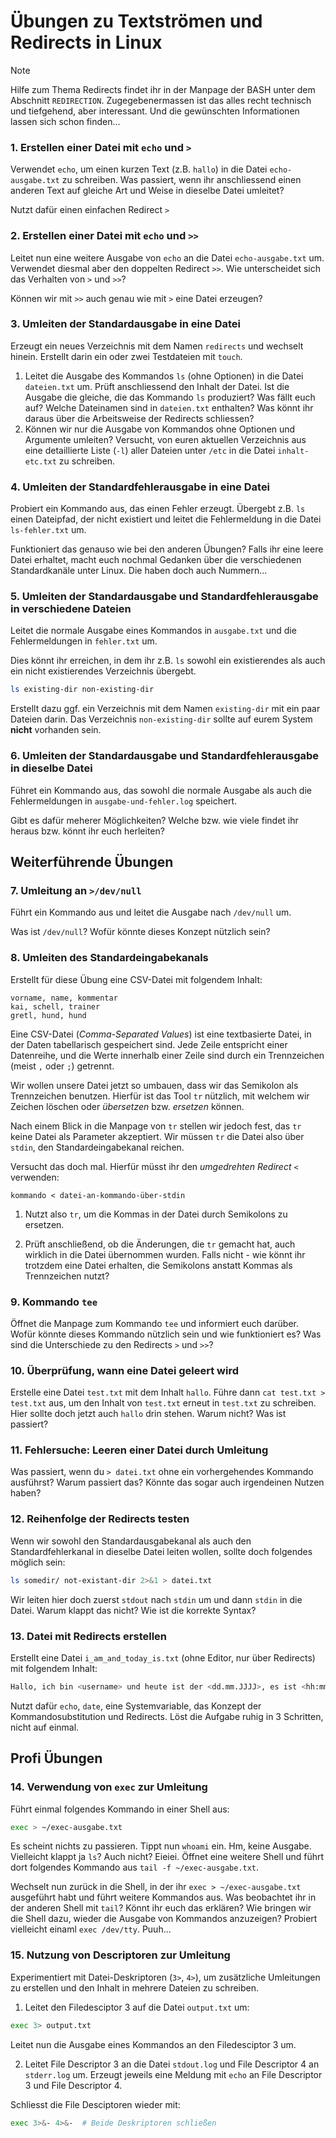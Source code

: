# Übungen zu Textströmen und Redirects in Linux

> [!NOTE]
> Hilfe zum Thema Redirects findet ihr in der Manpage der BASH unter dem Abschnitt `REDIRECTION`. Zugegebenermassen ist das alles recht technisch und tiefgehend, aber interessant. Und die gewünschten Informationen lassen sich schon finden...

### 1. Erstellen einer Datei mit `echo` und `>`
Verwendet `echo`, um einen kurzen Text (z.B. `hallo`) in die Datei `echo-ausgabe.txt` zu schreiben. Was passiert, wenn ihr anschliessend einen anderen Text auf gleiche Art und Weise in dieselbe Datei umleitet?

Nutzt dafür einen einfachen Redirect `>`

### 2. Erstellen einer Datei mit `echo` und `>>`
Leitet nun eine weitere Ausgabe von `echo` an die Datei `echo-ausgabe.txt` um. Verwendet diesmal aber den doppelten Redirect `>>`. Wie unterscheidet sich das Verhalten von `>` und `>>`?

Können wir mit `>>` auch genau wie mit `>` eine Datei erzeugen?

### 3. Umleiten der Standardausgabe in eine Datei
Erzeugt ein neues Verzeichnis mit dem Namen `redirects` und wechselt hinein. Erstellt darin ein oder zwei Testdateien mit `touch`.

1. Leitet die Ausgabe des Kommandos `ls` (ohne Optionen) in die Datei `dateien.txt` um. Prüft anschliessend den Inhalt der Datei. 
Ist die Ausgabe die gleiche, die das Kommando `ls` produziert? Was fällt euch auf? Welche Dateinamen sind in `dateien.txt` enthalten? Was könnt ihr daraus über die Arbeitsweise der Redirects schliessen?
2. Können wir nur die Ausgabe von Kommandos ohne Optionen und Argumente umleiten? Versucht, von euren aktuellen Verzeichnis aus eine detaillierte Liste (`-l`) aller Dateien unter `/etc` in die Datei `inhalt-etc.txt` zu schreiben.

### 4. Umleiten der Standardfehlerausgabe in eine Datei
Probiert ein Kommando aus, das einen Fehler erzeugt. Übergebt z.B. `ls` einen Dateipfad, der nicht existiert und leitet die Fehlermeldung in die Datei `ls-fehler.txt` um.

Funktioniert das genauso wie bei den anderen Übungen? Falls ihr eine leere Datei erhaltet, macht euch nochmal Gedanken über die verschiedenen Standardkanäle unter Linux. Die haben doch auch Nummern...

### 5. Umleiten der Standardausgabe und Standardfehlerausgabe in verschiedene Dateien
Leitet die normale Ausgabe eines Kommandos in `ausgabe.txt` und die Fehlermeldungen in `fehler.txt` um.

Dies könnt ihr erreichen, in dem ihr z.B. `ls` sowohl ein existierendes als auch ein nicht existierendes Verzeichnis übergebt. 
```bash
ls existing-dir non-existing-dir
```
Erstellt dazu ggf. ein Verzeichnis mit dem Namen `existing-dir` mit ein paar Dateien darin. Das Verzeichnis `non-existing-dir` sollte auf eurem System **nicht** vorhanden sein.

### 6. Umleiten der Standardausgabe und Standardfehlerausgabe in dieselbe Datei
Führet ein Kommando aus, das sowohl die normale Ausgabe als auch die Fehlermeldungen in `ausgabe-und-fehler.log` speichert.

Gibt es dafür meherer Möglichkeiten? Welche bzw. wie viele findet ihr heraus bzw. könnt ihr euch herleiten?

## Weiterführende Übungen

### 7. Umleitung an `>/dev/null`
Führt ein Kommando aus und leitet die Ausgabe nach `/dev/null` um. 

Was ist `/dev/null`? Wofür könnte dieses Konzept nützlich sein? 

### 8. Umleiten des Standardeingabekanals
Erstellt für diese Übung eine CSV-Datei mit folgendem Inhalt:
```csv
vorname, name, kommentar
kai, schell, trainer
gretl, hund, hund
```
Eine CSV-Datei (*Comma-Separated Values*) ist eine textbasierte Datei, in der Daten tabellarisch gespeichert sind. Jede Zeile entspricht einer Datenreihe, und die Werte innerhalb einer Zeile sind durch ein Trennzeichen (meist `,` oder `;`) getrennt.

Wir wollen unsere Datei jetzt so umbauen, dass wir das Semikolon als Trennzeichen benutzen. Hierfür ist das Tool `tr` nützlich, mit welchem wir Zeichen löschen oder *übersetzen* bzw. *ersetzen* können.

Nach einem Blick in die Manpage von `tr` stellen wir jedoch fest, das `tr` keine Datei als Parameter akzeptiert. Wir müssen `tr` die Datei also über `stdin`, den Standardeingabekanal reichen.

Versucht das doch mal. Hierfür müsst ihr den _umgedrehten Redirect_ `<` verwenden:
```
kommando < datei-an-kommando-über-stdin
```
1. Nutzt also `tr`, um die Kommas in der Datei durch Semikolons zu ersetzen.

2. Prüft anschließend, ob die Änderungen, die `tr` gemacht hat, auch wirklich in die Datei übernommen wurden. Falls nicht - wie könnt ihr trotzdem eine Datei erhalten, die Semikolons anstatt Kommas als Trennzeichen nutzt?

### 9. Kommando `tee`
Öffnet die Manpage zum Kommando `tee` und informiert euch darüber. Wofür könnte dieses Kommando nützlich sein und wie funktioniert es? Was sind die Unterschiede zu den Redirects `>` und `>>`?

### 10. Überprüfung, wann eine Datei geleert wird
Erstelle eine Datei `test.txt` mit dem Inhalt `hallo`. Führe dann `cat test.txt > test.txt` aus, um den Inhalt von `test.txt` erneut in `test.txt` zu schreiben. Hier sollte doch jetzt auch `hallo` drin stehen. Warum nicht? Was ist passiert?

### 11. Fehlersuche: Leeren einer Datei durch Umleitung
Was passiert, wenn du `> datei.txt` ohne ein vorhergehendes Kommando ausführst? Warum passiert das? Könnte das sogar auch irgendeinen Nutzen haben?

### 12. Reihenfolge der Redirects testen
Wenn wir sowohl den Standardausgabekanal als auch den Standardfehlerkanal in dieselbe Datei leiten wollen, sollte doch folgendes möglich sein:
```bash
ls somedir/ not-existant-dir 2>&1 > datei.txt
```
Wir leiten hier doch zuerst `stdout` nach `stdin` um und dann `stdin` in die Datei. Warum klappt das nicht? Wie ist die korrekte Syntax?

### 13. Datei mit Redirects erstellen
Erstellt eine Datei `i_am_and_today_is.txt` (ohne Editor, nur über Redirects) mit folgendem Inhalt:
```bash
Hallo, ich bin <username> und heute ist der <dd.mm.JJJJ>, es ist <hh:mm>.
```
Nutzt dafür `echo`, `date`, eine Systemvariable, das Konzept der Kommandosubstitution und Redirects. Löst die Aufgabe ruhig in 3 Schritten, nicht auf einmal.

## Profi Übungen

### 14. Verwendung von `exec` zur Umleitung

Führt einmal folgendes Kommando in einer Shell aus:
```bash
exec > ~/exec-ausgabe.txt
```
Es scheint nichts zu passieren. Tippt nun `whoami` ein. Hm, keine Ausgabe. Vielleicht klappt ja `ls`? Auch nicht? Eieiei. Öffnet eine weitere Shell und führt dort folgendes Kommando aus `tail -f ~/exec-ausgabe.txt`.

Wechselt nun zurück in die Shell, in der ihr `exec > ~/exec-ausgabe.txt` ausgeführt habt und führt weitere Kommandos aus. Was beobachtet ihr in der anderen Shell mit `tail`? Könnt ihr euch das erklären? Wie bringen wir die Shell dazu, wieder die Ausgabe von Kommandos anzuzeigen? Probiert vielleicht einaml `exec /dev/tty`. Puuh...

### 15. Nutzung von Descriptoren zur Umleitung
Experimentiert mit Datei-Deskriptoren (`3>`, `4>`), um zusätzliche Umleitungen zu erstellen und den Inhalt in mehrere Dateien zu schreiben.

1. Leitet den Filedesciptor 3 auf die Datei `output.txt` um:
```bash
exec 3> output.txt
```
Leitet nun die Ausgabe eines Kommandos an den Filedesciptor 3 um.

2. Leitet File Descriptor 3 an die Datei `stdout.log` und File Descriptor 4 an `stderr.log` um. Erzeugt jeweils eine Meldung mit `echo` an File Descriptor 3 und File Descriptor 4.

Schliesst die File Desciptoren wieder mit:
```bash
exec 3>&- 4>&-  # Beide Deskriptoren schließen
```
